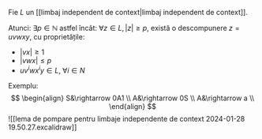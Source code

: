 Fie $L$ un [[limbaj independent de context|limbaj independent de context]].

Atunci:
$\exists p\in\mathbb{N}$ astfel încât:
$\forall z\in L,|z|\ge p$, există o descompunere $z=uvwxy$, cu proprietățile:
- $|vx|\ge1$
- $|vwx|\le p$
- $uv^iwx^iy\in L$, $\forall i\in N$

Exemplu:
$$
\begin{align}
S&\rightarrow 0A1 \\
A&\rightarrow 0S \\
A&\rightarrow a \\
\end{align}
$$
![[lema de pompare pentru limbaje independente de context 2024-01-28 19.50.27.excalidraw]]